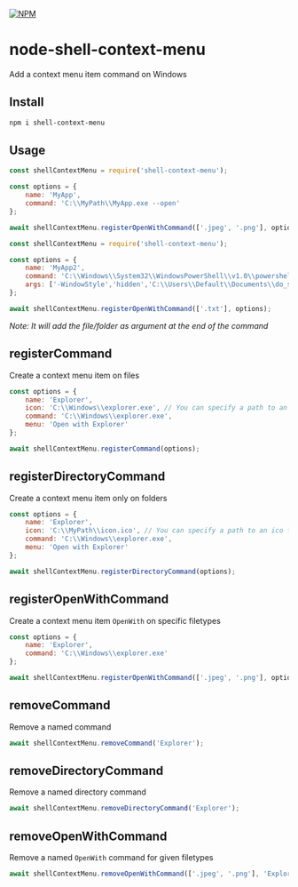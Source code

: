 [![NPM](https://nodei.co/npm/shell-context-menu.png?compact=true)](https://npmjs.org/package/shell-context-menu)

# node-shell-context-menu

Add a context menu item command on Windows

## Install

```bash
npm i shell-context-menu
```

## Usage

```js
const shellContextMenu = require('shell-context-menu');

const options = {
    name: 'MyApp',
    command: 'C:\\MyPath\\MyApp.exe --open'
};

await shellContextMenu.registerOpenWithCommand(['.jpeg', '.png'], options);
```
```js
const shellContextMenu = require('shell-context-menu');

const options = {
    name: 'MyApp2',
    command: 'C:\\Windows\\System32\\WindowsPowerShell\\v1.0\\powershell.exe',
    args: ['-WindowStyle','hidden','C:\\Users\\Default\\Documents\\do_some_task_and_open_target.ps1']
};

await shellContextMenu.registerOpenWithCommand(['.txt'], options);
```

*Note: It will add the file/folder as argument at the end of the command*

## registerCommand

Create a context menu item on files

```js
const options = {
    name: 'Explorer',
    icon: 'C:\\Windows\\explorer.exe', // You can specify a path to an ico file or directly put the path of your app and it will automatically find the icon
    command: 'C:\\Windows\\explorer.exe',
    menu: 'Open with Explorer'
};

await shellContextMenu.registerCommand(options);
```

## registerDirectoryCommand

Create a context menu item only on folders

```js
const options = {
    name: 'Explorer',
    icon: 'C:\\MyPath\\icon.ico', // You can specify a path to an ico file or directly put the path of your app and it will automatically find the icon
    command: 'C:\\Windows\\explorer.exe',
    menu: 'Open with Explorer'
};

await shellContextMenu.registerDirectoryCommand(options);
```

## registerOpenWithCommand

Create a context menu item `OpenWith` on specific filetypes

```js
const options = {
    name: 'Explorer',
    command: 'C:\\Windows\\explorer.exe'
};

await shellContextMenu.registerOpenWithCommand(['.jpeg', '.png'], options);
```

## removeCommand

Remove a named command

```js
await shellContextMenu.removeCommand('Explorer');
```

## removeDirectoryCommand

Remove a named directory command

```js
await shellContextMenu.removeDirectoryCommand('Explorer');
```

## removeOpenWithCommand

Remove a named `OpenWith` command for given filetypes

```js
await shellContextMenu.removeOpenWithCommand(['.jpeg', '.png'], 'Explorer');
```

